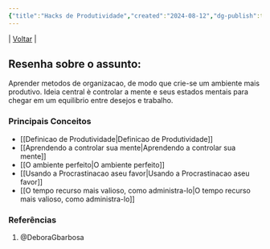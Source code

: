 ```yaml
---
{"title":"Hacks de Produtividade","created":"2024-08-12","dg-publish":true,"tags":["pessoal/estudos","atividades"],"permalink":"/1-minha-vida/hacks-de-produtividade/","dgPassFrontmatter":true}
---
```


| [Voltar](index) |
## Resenha sobre o assunto:
Aprender metodos de organizacao, de modo que crie-se um ambiente mais produtivo. Ideia central è controlar a mente e seus estados mentais para chegar em um equilibrio entre desejos e trabalho.
### Principais Conceitos
- [[Definicao de Produtividade\|Definicao de Produtividade]]
- [[Aprendendo a controlar sua mente\|Aprendendo a controlar sua mente]]
- [[O ambiente perfeito\|O ambiente perfeito]]
- [[Usando a Procrastinacao aseu favor\|Usando a Procrastinacao aseu favor]]
- [[O tempo recurso mais valioso, como administra-lo\|O tempo recurso mais valioso, como administra-lo]]
### Referências
1. @DeboraGbarbosa